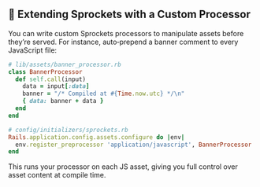 ## 🔧 Extending Sprockets with a Custom Processor
You can write custom Sprockets processors to manipulate assets before they’re served. For instance, auto‑prepend a banner comment to every JavaScript file:

```ruby
# lib/assets/banner_processor.rb
class BannerProcessor
  def self.call(input)
    data = input[:data]
    banner = "/* Compiled at #{Time.now.utc} */\n"
    { data: banner + data }
  end
end

# config/initializers/sprockets.rb
Rails.application.config.assets.configure do |env|
  env.register_preprocessor 'application/javascript', BannerProcessor
end
```

This runs your processor on each JS asset, giving you full control over asset content at compile time.